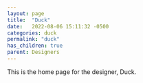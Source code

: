 ```yaml
---
layout: page
title:  "Duck"
date:   2022-08-06 15:11:32 -0500
categories: duck
permalink: "duck"
has_children: true
parent: Designers
---
```

This is the home page for the designer, Duck.
